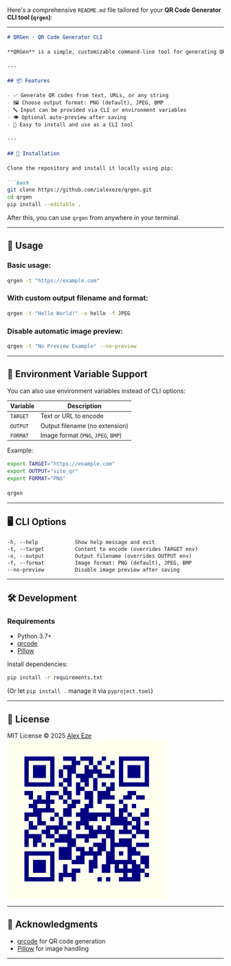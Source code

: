 Here's a comprehensive `README.md` file tailored for your **QR Code Generator CLI tool (`qrgen`)**:

---

````markdown
# QRGen - QR Code Generator CLI

**QRGen** is a simple, customizable command-line tool for generating QR codes from text, URLs, or any string. It allows you to choose output filenames, image formats, and optionally preview the generated image.

---

## 📦 Features

- ✅ Generate QR codes from text, URLs, or any string
- 🖼️ Choose output format: PNG (default), JPEG, BMP
- 🔤 Input can be provided via CLI or environment variables
- 👁️ Optional auto-preview after saving
- 🧪 Easy to install and use as a CLI tool

---

## 🚀 Installation

Clone the repository and install it locally using pip:

```bash
git clone https://github.com/ialexeze/qrgen.git
cd qrgen
pip install --editable .
````

After this, you can use `qrgen` from anywhere in your terminal.

---

## 🔧 Usage

### Basic usage:

```bash
qrgen -t "https://example.com"
```

### With custom output filename and format:

```bash
qrgen -t "Hello World!" -o hello -f JPEG
```

### Disable automatic image preview:

```bash
qrgen -t "No Preview Example" --no-preview
```

---

## 🌿 Environment Variable Support

You can also use environment variables instead of CLI options:

| Variable | Description                         |
| -------- | ----------------------------------- |
| `TARGET` | Text or URL to encode               |
| `OUTPUT` | Output filename (no extension)      |
| `FORMAT` | Image format (`PNG`, `JPEG`, `BMP`) |

Example:

```bash
export TARGET="https://example.com"
export OUTPUT="site_qr"
export FORMAT="PNG"

qrgen
```

---

## 🖥️ CLI Options

```text
-h, --help            Show help message and exit
-t, --target          Content to encode (overrides TARGET env)
-o, --output          Output filename (overrides OUTPUT env)
-f, --format          Image format: PNG (default), JPEG, BMP
--no-preview          Disable image preview after saving
```

---

## 🛠️ Development

### Requirements

* Python 3.7+
* [qrcode](https://pypi.org/project/qrcode/)
* [Pillow](https://pypi.org/project/Pillow/)

Install dependencies:

```bash
pip install -r requirements.txt
```

(Or let `pip install .` manage it via `pyproject.toml`)

---

## 📄 License

MIT License © 2025 [Alex Eze](mailto:ialexeze@gmail.com)
![Alex QR Code](./qrgen/qr.png)

---

## 🙌 Acknowledgments

* [qrcode](https://pypi.org/project/qrcode/) for QR code generation
* [Pillow](https://python-pillow.org/) for image handling

---
